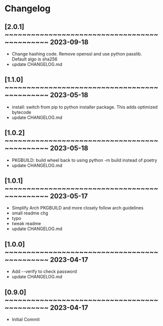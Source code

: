 # Changelog

## [2.0.1] ~~~~~~~~~~~~~~~~~~~~~~~~~~~~~~~~~~~~~~~~~~~~~ 2023-09-18
 - Change hashing code. Remove openssl and use python passlib.  
   Default algo is sha256  
 - update CHANGELOG.md  

## [1.1.0] ~~~~~~~~~~~~~~~~~~~~~~~~~~~~~~~~~~~~~~~~~~~~~ 2023-05-18
 - install: switch from pip to python installer package. This adds optimized bytecode  
 - update CHANGELOG.md  

## [1.0.2] ~~~~~~~~~~~~~~~~~~~~~~~~~~~~~~~~~~~~~~~~~~~~~ 2023-05-18
 - PKGBUILD: build wheel back to using python -m build instead of poetry  
 - update CHANGELOG.md  

## [1.0.1] ~~~~~~~~~~~~~~~~~~~~~~~~~~~~~~~~~~~~~~~~~~~~~ 2023-05-17
 - Simplify Arch PKGBUILD and more closely follow arch guidelines  
 - small readme chg  
 - typo  
 - tweak readme  
 - update CHANGELOG.md  

## [1.0.0] ~~~~~~~~~~~~~~~~~~~~~~~~~~~~~~~~~~~~~~~~~~~~~ 2023-04-17
 - Add --verify to check password  
 - update CHANGELOG.md  

## [0.9.0] ~~~~~~~~~~~~~~~~~~~~~~~~~~~~~~~~~~~~~~~~~~~~~ 2023-04-17
 - Initial Commit  

